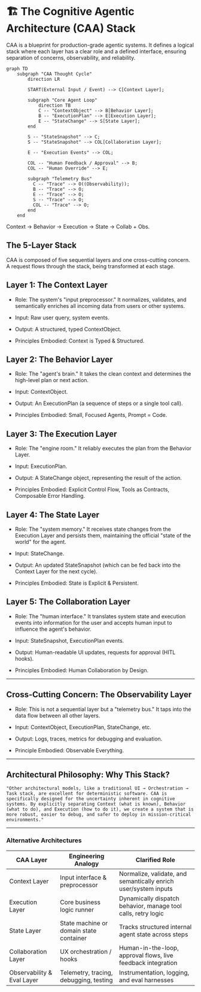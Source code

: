 # 🏗️ The Cognitive Agentic Architecture (CAA) Stack

CAA is a blueprint for production-grade agentic systems. It defines a logical stack where each layer has a clear role and a defined interface, ensuring separation of concerns, observability, and reliability.

```mermaid
graph TD
    subgraph "CAA Thought Cycle"
        direction LR

        START(External Input / Event) --> C[Context Layer];

        subgraph "Core Agent Loop"
            direction TB
            C -- "ContextObject" --> B[Behavior Layer];
            B -- "ExecutionPlan" --> E[Execution Layer];
            E -- "StateChange" --> S[State Layer];
        end

        S -- "StateSnapshot" --> C;
        S -- "StateSnapshot" --> COL[Collaboration Layer];

        E -- "Execution Events" --> COL;

        COL -- "Human Feedback / Approval" --> B;
        COL -- "Human Override" --> E;

        subgraph "Telemetry Bus"
          C -- "Trace" --> O((Observability));
          B -- "Trace" --> O;
          E -- "Trace" --> O;
          S -- "Trace" --> O;
          COL -- "Trace" --> O;
        end
    end
```

Context → Behavior → Execution → State → Collab + Obs.

## The 5-Layer Stack

CAA is composed of five sequential layers and one cross-cutting concern. A request flows through the stack, being transformed at each stage.

## Layer 1: The Context Layer

   - Role: The system's "input preprocessor." It normalizes, validates, and semantically enriches all incoming data from users or other systems.

   - Input: Raw user query, system events.

   - Output: A structured, typed ContextObject.

   - Principles Embodied: Context is Typed & Structured.

## Layer 2: The Behavior Layer

   - Role: The "agent's brain." It takes the clean context and determines the high-level plan or next action.

   - Input: ContextObject.

   - Output: An ExecutionPlan (a sequence of steps or a single tool call).

   - Principles Embodied: Small, Focused Agents, Prompt = Code.

## Layer 3: The Execution Layer

   - Role: The "engine room." It reliably executes the plan from the Behavior Layer.

   - Input: ExecutionPlan.

   - Output: A StateChange object, representing the result of the action.

   - Principles Embodied: Explicit Control Flow, Tools as Contracts, Composable Error Handling.

## Layer 4: The State Layer

   - Role: The "system memory." It receives state changes from the Execution Layer and persists them, maintaining the official "state of the world" for the agent.

   - Input: StateChange.

   - Output: An updated StateSnapshot (which can be fed back into the Context Layer for the next cycle).

   - Principles Embodied: State is Explicit & Persistent.

## Layer 5: The Collaboration Layer
   - Role: The "human interface." It translates system state and execution events into information for the user and accepts human input to influence the agent's behavior.

   - Input: StateSnapshot, ExecutionPlan events.

   - Output: Human-readable UI updates, requests for approval (HITL hooks).

   - Principles Embodied: Human Collaboration by Design.


--- 

## Cross-Cutting Concern: The Observability Layer

   - Role: This is not a sequential layer but a "telemetry bus." It taps into the data flow between all other layers.

   - Input: ContextObject, ExecutionPlan, StateChange, etc.

   - Output: Logs, traces, metrics for debugging and evaluation.

   - Principle Embodied: Observable Everything.



---

##     Architectural Philosophy: Why This Stack?

    "Other architectural models, like a traditional UI → Orchestration → Task stack, are excellent for deterministic software. CAA is specifically designed for the uncertainty inherent in cognitive systems. By explicitly separating Context (what is known), Behavior (what to do), and Execution (how to do it), we create a system that is more robust, easier to debug, and safer to deploy in mission-critical environments."

---

### Alternative Architectures
| CAA Layer                  | Engineering Analogy                     | Clarified Role                                                  |
| -------------------------- | --------------------------------------- | --------------------------------------------------------------- |
| Context Layer              | Input interface & preprocessor          | Normalize, validate, and semantically enrich user/system inputs |
| Execution Layer            | Core business logic runner              | Dynamically dispatch behavior, manage tool calls, retry logic   |
| State Layer                | State machine or domain state container | Tracks structured internal agent state across steps             |
| Collaboration Layer        | UX orchestration / hooks                | Human-in-the-loop, approval flows, live feedback integration    |
| Observability & Eval Layer | Telemetry, tracing, debugging, testing  | Instrumentation, logging, and eval harnesses                    |



